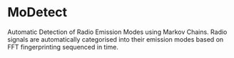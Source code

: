 # MoDetect
Automatic Detection of Radio Emission Modes using Markov Chains. Radio signals are automatically categorised into their emission modes based on FFT fingerprinting sequenced in time.
